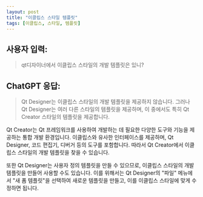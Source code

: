 ```yaml
---
layout: post
title: "이클립스 스타일 템플릿"
tags: [이클립스, 스타일, 템플릿]
---
```


## 사용자 입력:
> qt디자이너에서 이클립스 스타일의 개발 템플릿은 있니?

## ChatGPT 응답:
> Qt Designer는 이클립스 스타일의 개발 템플릿을 제공하지 않습니다. 그러나 Qt Designer는 여러 다른 스타일의 템플릿을 제공하며, 이 중에서도 특히 Qt Creator 스타일의 템플릿을 제공합니다.

Qt Creator는 Qt 프레임워크를 사용하여 개발하는 데 필요한 다양한 도구와 기능을 제공하는 통합 개발 환경입니다. 이클립스와 유사한 인터페이스를 제공하며, Qt Designer, 코드 편집기, 디버거 등의 도구를 포함합니다. 따라서 Qt Creator에서 이클립스 스타일의 개발 템플릿을 찾을 수 있습니다.

또한 Qt Designer는 사용자 정의 템플릿을 만들 수 있으므로, 이클립스 스타일의 개발 템플릿을 만들어 사용할 수도 있습니다. 이를 위해서는 Qt Designer의 "파일" 메뉴에서 "새 폼 템플릿"을 선택하여 새로운 템플릿을 만들고, 이를 이클립스 스타일에 맞게 수정하면 됩니다.

